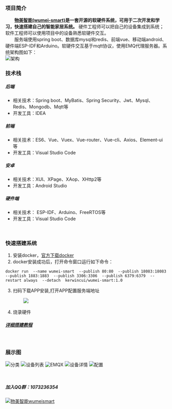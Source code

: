 
### 项目简介

&emsp;&emsp;**[物美智能(wumei-smart)](http://www.wumei.live/introduce.html)是一套开源的软硬件系统，可用于二次开发和学习，快速搭建自己的智能家居系统。** 硬件工程师可以把自己的设备集成到系统；软件工程师可以使用项目中的设备熟悉软硬件交互。<br />
&emsp;&emsp;服务端使用spring boot、数据库mysql和redis、前端vue、移动端android、硬件端ESP-IDF和Arduino。软硬件交互基于mqtt协议，使用EMQ代理服务器。系统架构图如下：<br />
![架构](https://gitee.com/kerwincui/wumei-smart/raw/master/document/sys.png)  <br />
 
### 技术栈    
##### 后端
* 相关技术：Spring boot、MyBatis、Spring Security、Jwt、Mysql、Redis、Mongodb、Mqtt等
* 开发工具：IDEA    
##### 前端
* 相关技术：ES6、Vue、Vuex、Vue-router、Vue-cli、Axios、Element-ui等 
* 开发工具：Visual Studio Code    
##### 安卓
* 相关技术：XUI、XPage、XAop、XHttp2等
* 开发工具：Android Studio    
##### 硬件端
* 相关技术： ESP-IDF、Arduino、FreeRTOS等
* 开发工具：Visual Studio Code

<br />

### 快速搭建系统
1. 安装docker，[官方下载docker](https://docs.docker.com/get-docker/)
2. docker安装成功后，打开命令窗口运行如下命令：

`
docker run 
--name wumei-smart 
--publish 80:80 
--publish 18083:18083 
--publish 1883:1883 
--publish 3306:3306 
--publish 6379:6379 
--restart always 
--detach 
kerwincui/wumei-smart:1.0
`

3. 扫码下载APP安装,打开APP配置服务端地址

&emsp;&emsp;&emsp;&emsp;<img src="https://gitee.com/kerwincui/wumei-smart/raw/master/document/download.png" />

4. 烧录硬件

##### [详细搭建教程](http://wumei.live/)

<br />

### 展示图
![分类](https://gitee.com/kerwincui/wumei-smart/raw/master/document/a.png)
![设备列表](https://gitee.com/kerwincui/wumei-smart/raw/master/document/b.png)
![EMQX](https://gitee.com/kerwincui/wumei-smart/raw/master/document/c.png)
![设备详情](https://gitee.com/kerwincui/wumei-smart/raw/master/document/d.png)
![配置](https://gitee.com/kerwincui/wumei-smart/raw/master/document/e.png) 

<br />

##### 加入QQ群：1073236354
<a target="_blank" href="https://qm.qq.com/cgi-bin/qm/qr?k=P_oc91N6KC39zp2PEV_-BY3xMnAokeZ8&jump_from=webapi"><img border="0" src="//pub.idqqimg.com/wpa/images/group.png" alt="物美智能wumeismart" title="物美智能wumeismart"></a> 

